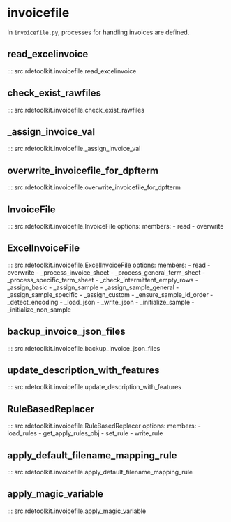 # invoicefile

In `invoicefile.py`, processes for handling invoices are defined.

## read_excelinvoice

::: src.rdetoolkit.invoicefile.read_excelinvoice

## check_exist_rawfiles

::: src.rdetoolkit.invoicefile.check_exist_rawfiles

## _assign_invoice_val

::: src.rdetoolkit.invoicefile._assign_invoice_val

## overwrite_invoicefile_for_dpfterm

::: src.rdetoolkit.invoicefile.overwrite_invoicefile_for_dpfterm

## InvoiceFile

::: src.rdetoolkit.invoicefile.InvoiceFile
    options:
        members:
            - read
            - overwrite

## ExcelInvoiceFile

::: src.rdetoolkit.invoicefile.ExcelInvoiceFile
    options:
        members:
            - read
            - overwrite
            - _process_invoice_sheet
            - _process_general_term_sheet
            - _process_specific_term_sheet
            - _check_intermittent_empty_rows
            - _assign_basic
            - _assign_sample
            - _assign_sample_general
            - _assign_sample_specific
            - _assign_custom
            - _ensure_sample_id_order
            - _detect_encoding
            - _load_json
            - _write_json
            - _initialize_sample
            - _initialize_non_sample

## backup_invoice_json_files

::: src.rdetoolkit.invoicefile.backup_invoice_json_files

## update_description_with_features

::: src.rdetoolkit.invoicefile.update_description_with_features

## RuleBasedReplacer

::: src.rdetoolkit.invoicefile.RuleBasedReplacer
    options:
        members:
            - load_rules
            - get_apply_rules_obj
            - set_rule
            - write_rule

## apply_default_filename_mapping_rule

::: src.rdetoolkit.invoicefile.apply_default_filename_mapping_rule

## apply_magic_variable

::: src.rdetoolkit.invoicefile.apply_magic_variable
